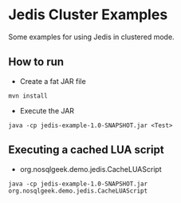 # Jedis Cluster Examples

Some examples for using Jedis in clustered mode.

## How to run

* Create a fat JAR file

```
mvn install
```

* Execute the JAR

```
java -cp jedis-example-1.0-SNAPSHOT.jar <Test> 
``` 

## Executing a cached LUA script

* org.nosqlgeek.demo.jedis.CacheLUAScript

```
java -cp jedis-example-1.0-SNAPSHOT.jar org.nosqlgeek.demo.jedis.CacheLUAScript
```

